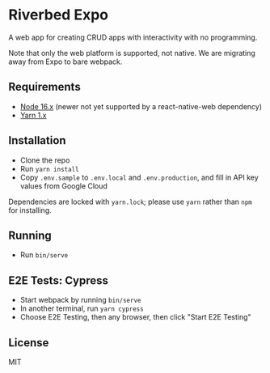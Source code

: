 # Riverbed Expo

A web app for creating CRUD apps with interactivity with no programming.

Note that only the web platform is supported, not native. We are migrating away from Expo to bare webpack.

## Requirements

- [Node 16.x](https://nodejs.org) (newer not yet supported by a react-native-web dependency)
- [Yarn 1.x](https://classic.yarnpkg.com/lang/en/)

## Installation

- Clone the repo
- Run `yarn install`
- Copy `.env.sample` to `.env.local` and `.env.production`, and fill in API key values from Google Cloud

Dependencies are locked with `yarn.lock`; please use `yarn` rather than `npm` for installing.

## Running

- Run `bin/serve`

## E2E Tests: Cypress

- Start webpack by running `bin/serve`
- In another terminal, run `yarn cypress`
- Choose E2E Testing, then any browser, then click "Start E2E Testing"

## License

MIT
